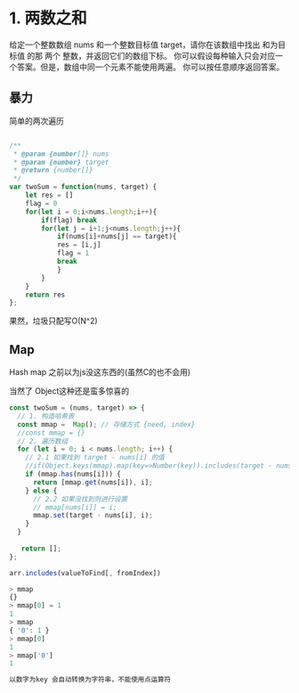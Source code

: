 # 1. 两数之和


给定一个整数数组 nums 和一个整数目标值 target，请你在该数组中找出 和为目标值 的那 两个 整数，并返回它们的数组下标。
你可以假设每种输入只会对应一个答案。但是，数组中同一个元素不能使用两遍。
你可以按任意顺序返回答案。

## 暴力

简单的两次遍历

```javascript

/**
 * @param {number[]} nums
 * @param {number} target
 * @return {number[]}
 */
var twoSum = function(nums, target) {
    let res = []
    flag = 0
    for(let i = 0;i<nums.length;i++){
        if(flag) break
        for(let j = i+1;j<nums.length;j++){
            if(nums[i]+nums[j] == target){
            res = [i,j]
            flag = 1
            break
            }
        }
    }
    return res
};

```

果然，垃圾只配写O(N^2)

## Map

Hash map 之前以为js没这东西的(虽然C的也不会用)

当然了 Object这种还是蛮多惊喜的

```js
const twoSum = (nums, target) => {
  // 1. 构造哈希表
  const mmap =  Map(); // 存储方式 {need, index}
  //const mmap = {}
  // 2. 遍历数组
  for (let i = 0; i < nums.length; i++) {
    // 2.1 如果找到 target - nums[i] 的值
    //if(Object.keys(mmap).map(key=>Number(key)).includes(target - nums[i]) return [mmap[target - nums[i]],i];
	if (mmap.has(nums[i])) {
      return [mmap.get(nums[i]), i];
    } else {
      // 2.2 如果没找到则进行设置
      // mmap[nums[i]] = i;
      mmap.set(target - nums[i], i);
    }
  }
    
   return [];
};

```



``` js
arr.includes(valueToFind[, fromIndex])

> mmap
{}
> mmap[0] = 1
1
> mmap
{ '0': 1 }
> mmap[0]
1
> mmap['0']
1

以数字为key 会自动转换为字符串，不能使用点运算符
```

